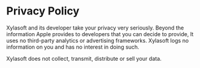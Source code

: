 # Privacy Policy

Xylasoft and its developer take your privacy very seriously. Beyond the information Apple provides to developers that you can decide to provide, It uses no third-party analytics or advertising frameworks. Xylasoft logs no information on you and has no interest in doing such.

Xylasoft does not collect, transmit, distribute or sell your data.
